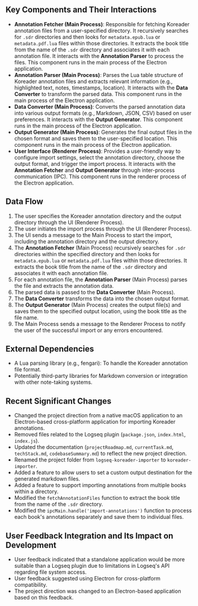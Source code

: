 ## Key Components and Their Interactions

-   **Annotation Fetcher (Main Process)**: Responsible for fetching Koreader annotation files from a user-specified directory. It recursively searches for `.sdr` directories and then looks for `metadata.epub.lua` or `metadata.pdf.lua` files within those directories. It extracts the book title from the name of the `.sdr` directory and associates it with each annotation file. It interacts with the **Annotation Parser** to process the files. This component runs in the main process of the Electron application.
-   **Annotation Parser (Main Process)**: Parses the Lua table structure of Koreader annotation files and extracts relevant information (e.g., highlighted text, notes, timestamps, location). It interacts with the **Data Converter** to transform the parsed data. This component runs in the main process of the Electron application.
-   **Data Converter (Main Process)**: Converts the parsed annotation data into various output formats (e.g., Markdown, JSON, CSV) based on user preferences. It interacts with the **Output Generator**. This component runs in the main process of the Electron application.
-   **Output Generator (Main Process)**: Generates the final output files in the chosen format and saves them to the user-specified location. This component runs in the main process of the Electron application.
-   **User Interface (Renderer Process)**: Provides a user-friendly way to configure import settings, select the annotation directory, choose the output format, and trigger the import process. It interacts with the **Annotation Fetcher** and **Output Generator** through inter-process communication (IPC). This component runs in the renderer process of the Electron application.

## Data Flow

1.  The user specifies the Koreader annotation directory and the output directory through the UI (Renderer Process).
2.  The user initiates the import process through the UI (Renderer Process).
3.  The UI sends a message to the Main Process to start the import, including the annotation directory and the output directory.
4.  The **Annotation Fetcher** (Main Process) recursively searches for `.sdr` directories within the specified directory and then looks for `metadata.epub.lua` or `metadata.pdf.lua` files within those directories. It extracts the book title from the name of the `.sdr` directory and associates it with each annotation file.
5.  For each annotation file, the **Annotation Parser** (Main Process) parses the file and extracts the annotation data.
6.  The parsed data is passed to the **Data Converter** (Main Process).
7.  The **Data Converter** transforms the data into the chosen output format.
8.  The **Output Generator** (Main Process) creates the output file(s) and saves them to the specified output location, using the book title as the file name.
9.  The Main Process sends a message to the Renderer Process to notify the user of the successful import or any errors encountered.

## External Dependencies

-   A Lua parsing library (e.g., fengari): To handle the Koreader annotation file format.
-   Potentially third-party libraries for Markdown conversion or integration with other note-taking systems.

## Recent Significant Changes

-   Changed the project direction from a native macOS application to an Electron-based cross-platform application for importing Koreader annotations.
-   Removed files related to the Logseq plugin (`package.json`, `index.html`, `index.js`).
-   Updated the documentation (`projectRoadmap.md`, `currentTask.md`, `techStack.md`, `codebaseSummary.md`) to reflect the new project direction.
-   Renamed the project folder from `logseq-koreader-importer` to `koreader-importer`.
-   Added a feature to allow users to set a custom output destination for the generated markdown files.
-   Added a feature to support importing annotations from multiple books within a directory.
-   Modified the `fetchAnnotationFiles` function to extract the book title from the name of the `.sdr` directory.
-   Modified the `ipcMain.handle('import-annotations')` function to process each book's annotations separately and save them to individual files.

## User Feedback Integration and Its Impact on Development

-   User feedback indicated that a standalone application would be more suitable than a Logseq plugin due to limitations in Logseq's API regarding file system access.
-   User feedback suggested using Electron for cross-platform compatibility.
-   The project direction was changed to an Electron-based application based on this feedback.